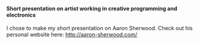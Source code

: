 #### Short presentation on artist working in creative programming and electronics

I chose to make my short presentation on Aaron Sherwood. Check out his personal website here: http://aaron-sherwood.com/
